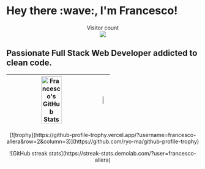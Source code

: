<h1>
  Hey there :wave:, I'm Francesco!
</h1>

<p align="center"> 
  Visitor count<br>
  <img src="https://profile-counter.glitch.me/sagar-viradiya/count.svg" />
</p>

<h2>
  Passionate Full Stack Web Developer addicted to clean code.
</h2>

| <img width="49%" height="100%" src="https://github-readme-stats.vercel.app/api?username=francesco-allera&show_icons=true&include_all_commits=true&theme=radical&hide_border=true" alt="Francesco's GitHub Stats" /> | <img width="49%" height="100%" src="https://github-readme-stats.vercel.app/api/top-langs/?username=francesco-allera&layout=compact&theme=radical&hide_border=true" /> |
| ------------- | ------------- |

<!--
<p align="center" vertical-align="text-top">
  <img width="49%" height="100%" src="https://github-readme-stats.vercel.app/api?username=francesco-allera&show_icons=true&include_all_commits=true&theme=radical&hide_border=true" alt="Francesco's GitHub Stats" />
  <img width="49%" height="100%" src="https://github-readme-stats.vercel.app/api/top-langs/?username=francesco-allera&layout=compact&theme=radical&hide_border=true" />
</p>
-->

<p align="center">
  [![trophy](https://github-profile-trophy.vercel.app/?username=francesco-allera&row=2&column=3)](https://github.com/ryo-ma/github-profile-trophy)
</p>

<p align="center">
  ![GitHub streak stats](https://streak-stats.demolab.com/?user=francesco-allera)  
</p>

<!--
![Francesco's GitHub stats](https://github-readme-stats.vercel.app/api?username=francesco-allera&show_icons=true&theme=radical)

[![Top Langs](https://github-readme-stats.vercel.app/api/top-langs/?username=francesco-allera&layout=compact)](https://github.com/francesco-allera/github-readme-stats)
-->
